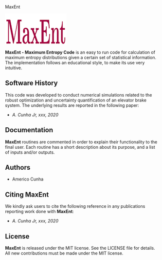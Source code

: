# 
MaxEnt 

<img src="logo/MaxEnt.png" width="40%">

**MaxEnt - Maximum Entropy Code** is an easy to run code for calculation of maximum entropy distributions given a certain set of statistical information. The implementation follows an educational style, to make its use very intuitive.

## Software History

This code was developed to conduct numerical simulations related to the robust optimization and uncertainty quantification of an elevator brake system. The underlying results are reported in the following paper:
- *A. Cunha Jr, xxx, 2020*

## Documentation

**MaxEnt** routines are commented in order to explain their functionality to the final user. Each routine has a short description about its purpose, and a list of inputs and/or outputs.

## Authors
- Americo Cunha

## Citing MaxEnt

We kindly ask users to cite the following reference in any publications reporting work done with **MaxEnt**:
- *A. Cunha Jr, xxx, 2020*

## License

**MaxEnt** is released under the MIT license. See the LICENSE file for details. All new contributions must be made under the MIT license.
